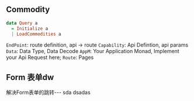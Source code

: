 ## Commodity
```haskell
data Query a
  = Initialize a
  | LoadCommodities a
```


`EndPoint`: route definition, api -> route
`Capability`: Api Defintion, api params
`Data`: Data Type, Data Decode
`AppM`: Your Application Monad, Implement your Api Request here;
`Route`: Pages

## Form 表单dw 
解决Form表单的跳转--- sda dsadas 